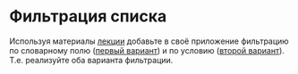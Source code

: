 # Фильтрация списка

Используя материалы [лекции](./wpf_filtering.md) добавьте в своё приложение фильтрацию по словарному полю ([первый вариант](./wpf_filtering.md#фильтрация-по-словарю)) и по условию ([второй вариант](./wpf_filtering.md#фильтрация-по-условию)). Т.е. реализуйте оба варианта фильтрации.
